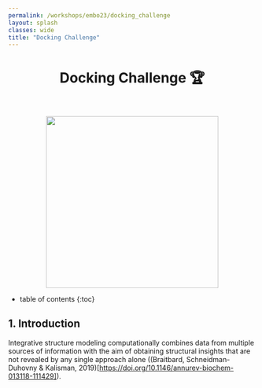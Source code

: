 ```yaml
---
permalink: /workshops/embo23/docking_challenge
layout: splash
classes: wide
title: "Docking Challenge"
---
```


<center><h1 style="margin-top:40px">Docking Challenge 🏆</h1></center>

<br>

<p align="center">
    <img style="height:350px;" src="lightdock_theory/images/lightdock_theory.jpg">
</p>

* table of contents
{:toc}


## 1. Introduction

Integrative structure modeling computationally combines data from multiple sources of information with the aim of obtaining structural insights that are not revealed by any single approach alone ((Braitbard, Schneidman-Duhovny & Kalisman, 2019)[https://doi.org/10.1146/annurev-biochem-013118-111429]).

